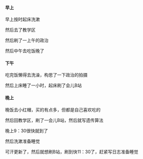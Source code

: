 #### 早上

早上按时起床洗漱

然后去了教学区

然后刷了一上午的政治

然后中午去吃饭晚了

#### 下午

吃完饭懒得去洗澡，构思了一下政治的拍摄

然后上床睡了一小时，起床刷了会儿B站

#### 晚上

晚饭去小红帽，买的有点多，但都是自己喜欢吃的

然后回教学区，刷了一会儿B站，然后就写遗传算法

晚上9：30很快就到了

然后洗漱准备睡觉

可汗更新了，然后就想刷B站，刷到快11：30了，赶紧写日志准备睡觉